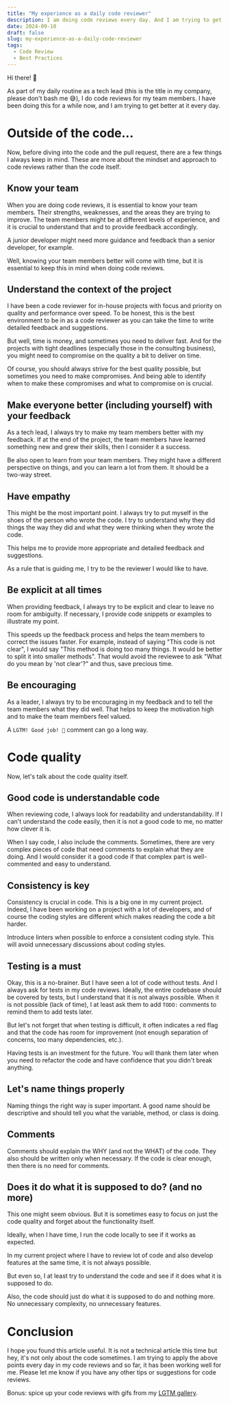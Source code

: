 ```yaml
---
title: "My experience as a daily code reviewer"
description: I am doing code reviews every day. And I am trying to get better at it.
date: 2024-09-10
draft: false
slug: my-experience-as-a-daily-code-reviewer
tags:
  - Code Review
  - Best Practices
---
```


Hi there! 👋

As part of my daily routine as a tech lead (this is the title in my company, please don't bash me 😅), I do code reviews for my team members.
I have been doing this for a while now, and I am trying to get better at it every day.


# Outside of the code...

Now, before diving into the code and the pull request, there are a few things I always keep in mind.
These are more about the mindset and approach to code reviews rather than the code itself.

## Know your team

When you are doing code reviews, it is essential to know your team members. Their strengths, weaknesses, and the areas they are trying to improve.
The team members might be at different levels of experience, and it is crucial to understand that and to provide feedback accordingly.

A junior developer might need more guidance and feedback than a senior developer, for example.

Well, knowing your team members better will come with time, but it is essential to keep this in mind when doing code reviews.

## Understand the context of the project

I have been a code reviewer for in-house projects with focus and priority on quality and performance over speed. To be honest, this is the best environment to be in as a code reviewer as you can take the time to write detailed feedback and suggestions.

But well, time is money, and sometimes you need to deliver fast. And for the projects with tight deadlines (especially those in the consulting business), you might need to compromise on the quality a bit to deliver on time.

Of course, you should always strive for the best quality possible, but sometimes you need to make compromises. And being able to identify when to make these compromises and what to compromise on is crucial.

## Make everyone better (including yourself) with your feedback

As a tech lead, I always try to make my team members better with my feedback.
If at the end of the project, the team members have learned something new and grew their skills, then I consider it a success.

Be also open to learn from your team members. They might have a different perspective on things, and you can learn a lot from them. It should be a two-way street.

## Have empathy

This might be the most important point. I always try to put myself in the shoes of the person who wrote the code.
I try to understand why they did things the way they did and what they were thinking when they wrote the code.

This helps me to provide more appropriate and detailed feedback and suggestions.

As a rule that is guiding me, I try to be the reviewer I would like to have.

## Be explicit at all times

When providing feedback, I always try to be explicit and clear to leave no room for ambiguity.
If necessary, I provide code snippets or examples to illustrate my point.

This speeds up the feedback process and helps the team members to correct the issues faster.
For example, instead of saying "This code is not clear", I would say "This method is doing too many things. It would be better to split it into smaller methods". That would avoid the reviewee to ask "What do you mean by 'not clear'?" and thus, save precious time.

## Be encouraging

As a leader, I always try to be encouraging in my feedback and to tell the team members what they did well. That helps to keep the motivation high and to make the team members feel valued.

A `LGTM! Good job! 🚀` comment can go a long way.

# Code quality

Now, let's talk about the code quality itself.

## Good code is understandable code

When reviewing code, I always look for readability and understandability.
If I can't understand the code easily, then it is not a good code to me, no matter how clever it is.

When I say code, I also include the comments. Sometimes, there are very complex pieces of code that need comments to explain what they are doing.
And I would consider it a good code if that complex part is well-commented and easy to understand.

## Consistency is key

Consistency is crucial in code. This is a big one in my current project. Indeed, I have been working on a project with a lot of developers, and of course the coding styles are different which makes reading the code a bit harder.

Introduce linters when possible to enforce a consistent coding style. This will avoid unnecessary discussions about coding styles.

## Testing is a must

Okay, this is a no-brainer. But I have seen a lot of code without tests. And I always ask for tests in my code reviews.
Ideally, the entire codebase should be covered by tests, but I understand that it is not always possible. When it is not possible (lack of time), I at least ask them to add `TODO:` comments to remind them to add tests later.

But let's not forget that when testing is difficult, it often indicates a red flag and that the code has room for improvement (not enough separation of concerns, too many dependencies, etc.).

Having tests is an investment for the future. You will thank them later when you need to refactor the code and have confidence that you didn't break anything.

## Let's name things properly

Naming things the right way is super important. A good name should be descriptive and should tell you what the variable, method, or class is doing.

## Comments

Comments should explain the WHY (and not the WHAT) of the code. They also should be written only when necessary. If the code is clear enough, then there is no need for comments.

## Does it do what it is supposed to do? (and no more)

This one might seem obvious. But it is sometimes easy to focus on just the code quality and forget about the functionality itself.

Ideally, when I have time, I run the code locally to see if it works as expected.

In my current project where I have to review lot of code and also develop features at the same time, it is not always possible.

But even so, I at least try to understand the code and see if it does what it is supposed to do.

Also, the code should just do what it is supposed to do and nothing more. No unnecessary complexity, no unnecessary features.

# Conclusion

I hope you found this article useful. It is not a technical article this time but hey, it's not only about the code sometimes. I am trying to apply the above points every day in my code reviews and so far, it has been working well for me. Please let me know if you have any other tips or suggestions for code reviews.

Bonus: spice up your code reviews with gifs from my [LGTM gallery](https://lgtmarvelous.vercel.app/).
